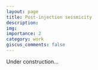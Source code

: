 ```yaml
---
layout: page
title: Post-injection seismicity
description:
img:
importance: 2
category: work
giscus_comments: false
---
```


Under construction...
